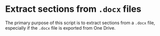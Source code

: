 # Extract sections from `.docx` files
The primary purpose of this script is to extract sections from a `.docx` file, especially if the `.docx` file is exported from One Drive.